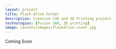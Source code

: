 ```yaml
---
layout: project
title: Flash-drive holder
description: Creative CAD and 3D Printing project
technologies: [Fusion 360, 3D printing]
image: /assets/images/flashdrive-cover.jpg
---
```

Coming Soon
